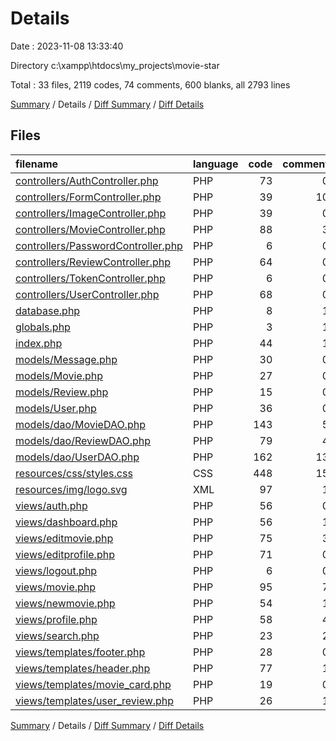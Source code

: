 # Details

Date : 2023-11-08 13:33:40

Directory c:\\xampp\\htdocs\\my_projects\\movie-star

Total : 33 files,  2119 codes, 74 comments, 600 blanks, all 2793 lines

[Summary](results.md) / Details / [Diff Summary](diff.md) / [Diff Details](diff-details.md)

## Files
| filename | language | code | comment | blank | total |
| :--- | :--- | ---: | ---: | ---: | ---: |
| [controllers/AuthController.php](/controllers/AuthController.php) | PHP | 73 | 0 | 15 | 88 |
| [controllers/FormController.php](/controllers/FormController.php) | PHP | 39 | 10 | 16 | 65 |
| [controllers/ImageController.php](/controllers/ImageController.php) | PHP | 39 | 0 | 10 | 49 |
| [controllers/MovieController.php](/controllers/MovieController.php) | PHP | 88 | 3 | 24 | 115 |
| [controllers/PasswordController.php](/controllers/PasswordController.php) | PHP | 6 | 0 | 3 | 9 |
| [controllers/ReviewController.php](/controllers/ReviewController.php) | PHP | 64 | 0 | 11 | 75 |
| [controllers/TokenController.php](/controllers/TokenController.php) | PHP | 6 | 0 | 3 | 9 |
| [controllers/UserController.php](/controllers/UserController.php) | PHP | 68 | 0 | 18 | 86 |
| [database.php](/database.php) | PHP | 8 | 1 | 3 | 12 |
| [globals.php](/globals.php) | PHP | 3 | 1 | 2 | 6 |
| [index.php](/index.php) | PHP | 44 | 1 | 8 | 53 |
| [models/Message.php](/models/Message.php) | PHP | 30 | 0 | 12 | 42 |
| [models/Movie.php](/models/Movie.php) | PHP | 27 | 0 | 7 | 34 |
| [models/Review.php](/models/Review.php) | PHP | 15 | 0 | 6 | 21 |
| [models/User.php](/models/User.php) | PHP | 36 | 0 | 10 | 46 |
| [models/dao/MovieDAO.php](/models/dao/MovieDAO.php) | PHP | 143 | 5 | 91 | 239 |
| [models/dao/ReviewDAO.php](/models/dao/ReviewDAO.php) | PHP | 79 | 4 | 54 | 137 |
| [models/dao/UserDAO.php](/models/dao/UserDAO.php) | PHP | 162 | 13 | 98 | 273 |
| [resources/css/styles.css](/resources/css/styles.css) | CSS | 448 | 15 | 108 | 571 |
| [resources/img/logo.svg](/resources/img/logo.svg) | XML | 97 | 1 | 1 | 99 |
| [views/auth.php](/views/auth.php) | PHP | 56 | 0 | 3 | 59 |
| [views/dashboard.php](/views/dashboard.php) | PHP | 56 | 1 | 6 | 63 |
| [views/editmovie.php](/views/editmovie.php) | PHP | 75 | 3 | 17 | 95 |
| [views/editprofile.php](/views/editprofile.php) | PHP | 71 | 0 | 7 | 78 |
| [views/logout.php](/views/logout.php) | PHP | 6 | 0 | 2 | 8 |
| [views/movie.php](/views/movie.php) | PHP | 95 | 7 | 22 | 124 |
| [views/newmovie.php](/views/newmovie.php) | PHP | 54 | 1 | 4 | 59 |
| [views/profile.php](/views/profile.php) | PHP | 58 | 4 | 17 | 79 |
| [views/search.php](/views/search.php) | PHP | 23 | 2 | 5 | 30 |
| [views/templates/footer.php](/views/templates/footer.php) | PHP | 28 | 0 | 0 | 28 |
| [views/templates/header.php](/views/templates/header.php) | PHP | 77 | 1 | 9 | 87 |
| [views/templates/movie_card.php](/views/templates/movie_card.php) | PHP | 19 | 0 | 2 | 21 |
| [views/templates/user_review.php](/views/templates/user_review.php) | PHP | 26 | 1 | 6 | 33 |

[Summary](results.md) / Details / [Diff Summary](diff.md) / [Diff Details](diff-details.md)